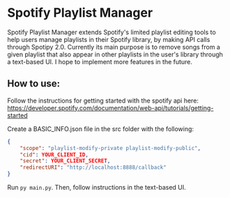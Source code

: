 # Spotify Playlist Manager

Spotify Playlist Manager extends Spotify's limited playlist editing tools to help users manage playlists in their Spotify library, by making API calls through Spotipy 2.0. Currently its main purpose is to remove songs from a given playlist that also appear in other playlists in the user's library through a text-based UI. I hope to implement more features in the future.

## How to use:

Follow the instructions for getting started with the spotify api here: https://developer.spotify.com/documentation/web-api/tutorials/getting-started

Create a BASIC_INFO.json file in the src folder with the following:

```json
{
    "scope": "playlist-modify-private playlist-modify-public",
    "cid": YOUR_CLIENT_ID,
    "secret": YOUR_CLIENT_SECRET,
    "redirectURI": "http://localhost:8888/callback"
}
```
Run `py main.py`. Then, follow instructions in the text-based UI.



